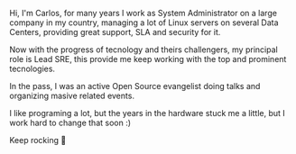 Hi, I'm Carlos, for many years I work as System Administrator on a large company in my country,
managing a lot of Linux servers on several Data Centers, providing great support, SLA and security for it.

Now with the progress of tecnology and theirs challengers, my principal role is Lead SRE, this provide me keep
working with the top and prominent tecnologies.

In the pass, I was an active Open Source evangelist doing talks and organizing masive related events.

I like programing a lot, but the years in the hardware stuck me a little, but I work hard to change that soon :)

Keep rocking 🤘

<!--
**dubcl/dubcl** is a ✨ _special_ ✨ repository because its `README.md` (this file) appears on your GitHub profile.

Here are some ideas to get you started:

- 🔭 I’m currently working on ...
- 🌱 I’m currently learning ...
- 👯 I’m looking to collaborate on ...
- 🤔 I’m looking for help with ...
- 💬 Ask me about ...
- 📫 How to reach me: ...
- 😄 Pronouns: ...
- ⚡ Fun fact: ...
-->
